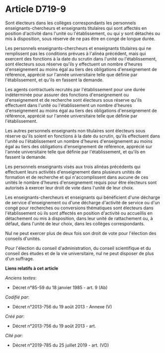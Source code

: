 # Article D719-9

Sont électeurs dans les collèges correspondants les personnels enseignants-chercheurs et enseignants titulaires qui sont
affectés en position d'activité dans l'unité ou l'établissement, ou qui y sont détachés ou mis à disposition, sous réserve de
ne pas être en congé de longue durée.

Les personnels enseignants-chercheurs et enseignants titulaires qui ne remplissent pas les conditions prévues à l'alinéa
précédent, mais qui exercent des fonctions à la date du scrutin dans l'unité ou l'établissement, sont électeurs sous réserve
qu'ils y effectuent un nombre d'heures d'enseignement au moins égal au tiers des obligations d'enseignement de référence,
apprécié sur l'année universitaire telle que définie par l'établissement, et qu'ils en fassent la demande.

Les agents contractuels recrutés par l'établissement pour une durée indéterminée pour assurer des fonctions d'enseignement ou
d'enseignement et de recherche sont électeurs sous réserve qu'ils effectuent dans l'unité ou l'établissement un nombre
d'heures d'enseignement au moins égal au tiers des obligations d'enseignement de référence, apprécié sur l'année
universitaire telle que définie par l'établissement.

Les autres personnels enseignants non titulaires sont électeurs sous réserve qu'ils soient en fonctions à la date du scrutin,
qu'ils effectuent dans l'unité ou l'établissement un nombre d'heures d'enseignement au moins égal au tiers des obligations
d'enseignement de référence, apprécié sur l'année universitaire telle que définie par l'établissement, et qu'ils en fassent
la demande.

Les personnels enseignants visés aux trois alinéas précédents qui effectuent leurs activités d'enseignement dans plusieurs
unités de formation et de recherche et qui n'accomplissent dans aucune de ces unités le nombre d'heures d'enseignement requis
pour être électeurs sont autorisés à exercer leur droit de vote dans l'unité de leur choix.

Les enseignants-chercheurs et enseignants qui bénéficient d'une décharge de service d'enseignement ou d'une décharge
d'activité de service ou d'un congé pour recherches ou conversions thématiques sont électeurs dans l'établissement où ils
sont affectés en position d'activité ou accueillis en détachement ou mis à disposition, dans leur unité de rattachement ou, à
défaut, dans l'unité de leur choix, dans les collèges correspondants.

Nul ne peut exercer plus de deux fois son droit de vote pour l'élection des conseils d'unités.

Pour l'élection du conseil d'administration, du conseil scientifique et du conseil des études et de la vie universitaire, nul
ne peut disposer de plus d'un suffrage.

**Liens relatifs à cet article**

_Anciens textes_:

  - Décret n°85-59 du 18 janvier 1985 - art. 9 (Ab)

_Codifié par_:

  - Décret n°2013-756 du 19 août 2013 -  Annexe (V)

_Créé par_:

  - Décret n°2013-756 du 19 août 2013 - art.

_Cité par_:

  - Décret n°2019-785 du 25 juillet 2019 - art. (VD)
